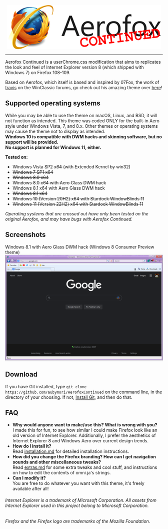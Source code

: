 <p align="center">
  <img src="images/aerofox_project_logo-small.png" alt="Aerofox Continued">
</p>

---
Aerofox Continued is a userChrome.css modification that aims to replicates the look and feel of Internet Explorer version 8 (which shipped with Windows 7) on Firefox 108-109.

Based on Aerofox, which itself is based and inspired by 07Fox, the work of [travis](https://github.com/travy-patty) on the WinClassic forums, go check out his amazing theme over [here](https://winclassic.boards.net/thread/1524/07fox-internet-explorer-mozilla-firefox "here")!

## Supported operating systems
While you may be able to use the theme on macOS, Linux, and BSD, it will not function as intended. This theme was coded ONLY for the built-in Aero style under Windows Vista, 7, and 8.x. Other themes or operating systems may cause the theme not to display as intended.  
**Windows 10 is compatible with DWM hacks and skinning software, but no support will be provided.  
No support is planned for Windows 11, either.**

**Tested on:**  
- ~~Windows Vista SP2 x64 (with Extended Kernel by win32)~~
- ~~Windows 7 SP1 x64~~
- ~~Windows 8.0 x64~~
- ~~Windows 8.0 x64 with Aero Glass DWM hack~~
- Windows 8.1 x64 with Aero Glass DWM hack
- ~~Windows 8.1 x64~~
- ~~Windows 10 (Version 20H2) x64 with Stardock WindowBlinds 11~~
- ~~Windows 11 (Version 22H2) x64 with Stardock WindowBlinds 11~~

*Operating systems that are crossed out have only been tested on the original Aerofox, and may have bugs with Aerofox Continued.*

## Screenshots
Windows 8.1 with Aero Glass DWM hack (Windows 8 Consumer Preview theme)
![Aerofox Continued on Windows 8.1 with the Consumer Preview theme](images/screenshot_aero_cp.png)



## Download
If you have Git installed, type `git clone https://github.com/aubymori/AerofoxContinued` on the command line, in the directory of your choosing. If not, [Install Git](https://git-scm.com/download/win), and then do that.

## FAQ
- **Why would anyone want to make/use this? What is wrong with you?**  
I made this for fun, to see how similar I could make Firefox look like an old version of Internet Explorer. 
Additionally, I prefer the aesthetics of Internet Explorer 8 and Windows Aero over current design trends.
- **How do I install it?**  
Read [installation.md](https://github.com/NWinXP/Aerofox/blob/main/installation.md "installation.md") for detailed installation instructions.
- **How did you change the Firefox branding? How can I get navigation sounds and other miscellaneous tweaks?**  
Read [extras.md](https://github.com/NWinXP/Aerofox/blob/main/extras.md "extras.md") for some extra tweaks and cool stuff, and instructions on how to edit the contents of omni.ja's strings.  
- **Can I modify it?**  
You are free to do whatever you want with this theme, it's freely available after all!

###### Internet Explorer is a trademark of Microsoft Corporation. All assets from Internet Explorer used in this project belong to Microsoft Corporation.    
###### Firefox and the Firefox logo are trademarks of the Mozilla Foundation.